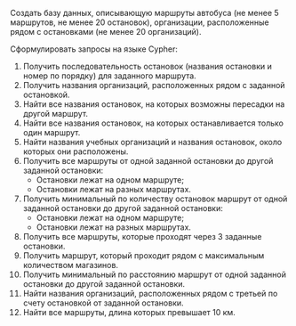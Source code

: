 Создать базу данных, описывающую маршруты автобуса (не менее 5 маршрутов, не менее 20 остановок), организации, расположенные рядом с остановками (не менее 20 организаций). 

Сформулировать запросы на языке Cypher:
1. Получить последовательность остановок (названия остановки и номер по порядку) для заданного маршрута.
2. Получить названия организаций, расположенных рядом с заданной остановкой.
3. Найти все названия остановок, на которых возможны пересадки на другой маршрут.
4. Найти все названия остановок, на которых останавливается только один маршрут.
5. Найти названия учебных организаций и названия остановок, около которых они расположены.
6. Получить все маршруты от одной заданной остановки до другой заданной остановки:
	- Остановки лежат на одном маршруте;
    - Остановки лежат на разных маршрутах.
7. Получить минимальный по количеству остановок маршрут от одной заданной остановки до другой заданной остановки:
	- Остановки лежат на одном маршруте;
    - Остановки лежат на разных маршрутах.
8. Получить все маршруты, которые проходят через 3 заданные остановки.
9. Получить маршрут, который проходит рядом с максимальным количеством магазинов.
10. Получить минимальный по расстоянию маршрут от одной заданной остановки до другой заданной остановки.
11. Найти названия организаций, расположенных рядом с третьей по счету остановкой от заданной остановки.
12. Найти все маршруты, длина которых превышает 10 км.